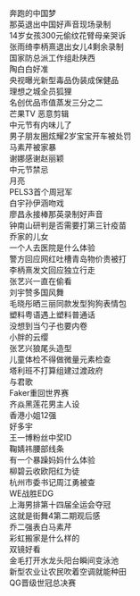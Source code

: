 奔跑的中国梦  
那英退出中国好声音现场录制  
14岁女孩300元偷纹花臂母亲哭诉  
张雨绮李柄熹退出女儿4剩余录制  
国家防总派工作组赴陕西  
陶白白好准  
央视曝光新型毒品伪装成保健品  
理想之城全员狐狸  
名创优品市值蒸发三分之二  
芒果TV 恶意剪辑  
中元节有内味儿了  
男子朋友圈炫耀2岁宝宝开车被处罚  
马素芹被家暴  
谢娜感谢赵丽颖  
中元节禁忌  
月亮  
PELS3首个周冠军  
白宇孙伊涵吻戏  
廖昌永接棒那英录制好声音  
钟南山研判是否需要打第三针疫苗  
乔家的儿女  
一个人去医院是什么体验  
警方回应网红吐槽青岛物价贵被打  
李柄熹发文回应独立行走  
张艺兴一直在偷看  
刘宇赞多国风舞  
毛晓彤晒三丽同款发型狗狗表情包  
塑料粤语遇上塑料普通话  
没想到当勺子也要内卷  
小胖的云缨  
张艺兴狼尾头造型  
儿童体检不得做微量元素检查  
塔利班不打算组建过渡政府  
与君歌  
Faker重回世界赛  
齐焱黑莲花男主人设  
香港小姐12强  
好多宇  
王一博粉丝中奖ID  
鞠婧祎腰部线条  
有一个暴躁妈妈什么体验  
柳碧云收欧阳红为徒  
杭州市委书记周江勇被查  
WE战胜EDG  
上海男排第十四届全运会夺冠  
这就是街舞4第二期观后感  
乔二强表白马素芹  
彩虹搬家是什么样的  
双镜好看  
金毛打开水龙头阳台瞬间变泳池  
新型农业让农民吹着空调就能种田  
QG晋级世冠总决赛  
